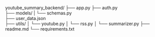youtube_summary_backend/
├── app.py 
├── auth.py              
├── models/
|   └── schemas.py  
├── user_data.json         
├── utils/
│   └── youtube.py
│   └── rss.py
│   └── summarizer.py
├── readme.md
└── requirements.txt

